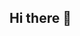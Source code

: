## Hi there 👋

<!--
**JamesHiraldo/JamesHiraldo** is a ✨ _special_ ✨ repository because its `README.md` (this file) appears on your GitHub profile.

Here are some ideas to get you started:

- 🔭 I’m currently working on Learning Valuable CyberSecurity Skills
- 🌱 I’m currently learning Comptia Security+
- 👯 I’m looking to collaborate on Blue/ Red Team Projects 
- 🤔 I’m looking for help with Learning valuable skills 
- 💬 Ask me about ...
- 📫 How to reach me: ...
- 😄 Pronouns: ...
- ⚡ Fun fact: ...
-->
